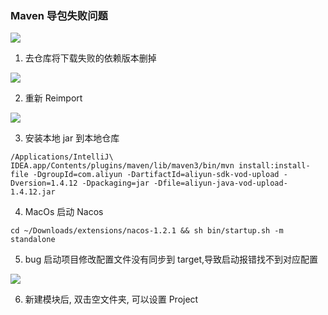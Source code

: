 ### Maven 导包失败问题

![](https://imgkr.cn-bj.ufileos.com/1e349549-85ab-46fc-8206-04c3304fd0b5.png)

1. 去仓库将下载失败的依赖版本删掉

![](https://imgkr.cn-bj.ufileos.com/b6e82c15-c9b8-4535-baa5-a15e603d7b13.png)

2. 重新 Reimport

![](https://imgkr.cn-bj.ufileos.com/b4545d48-1487-4efd-a6a2-b5869b87a226.png)

3. 安装本地 jar 到本地仓库
```
/Applications/IntelliJ\ IDEA.app/Contents/plugins/maven/lib/maven3/bin/mvn install:install-file -DgroupId=com.aliyun -DartifactId=aliyun-sdk-vod-upload -Dversion=1.4.12 -Dpackaging=jar -Dfile=aliyun-java-vod-upload-1.4.12.jar
```

4. MacOs 启动 Nacos
```
cd ~/Downloads/extensions/nacos-1.2.1 && sh bin/startup.sh -m standalone
```

5. bug 启动项目修改配置文件没有同步到 target,导致启动报错找不到对应配置

![](https://imgkr.cn-bj.ufileos.com/a43b75a1-9c5f-430d-8fbd-780a8db902da.png)

6. 新建模块后, 双击空文件夹, 可以设置 Project

